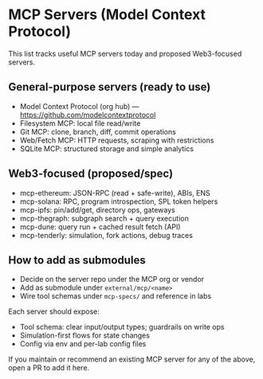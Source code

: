 # MCP Servers (Model Context Protocol)

This list tracks useful MCP servers today and proposed Web3-focused servers.

## General-purpose servers (ready to use)
- Model Context Protocol (org hub) — https://github.com/modelcontextprotocol
- Filesystem MCP: local file read/write
- Git MCP: clone, branch, diff, commit operations
- Web/Fetch MCP: HTTP requests, scraping with restrictions
- SQLite MCP: structured storage and simple analytics

## Web3-focused (proposed/spec)
- mcp-ethereum: JSON-RPC (read + safe-write), ABIs, ENS
- mcp-solana: RPC, program introspection, SPL token helpers
- mcp-ipfs: pin/add/get, directory ops, gateways
- mcp-thegraph: subgraph search + query execution
- mcp-dune: query run + cached result fetch (API)
- mcp-tenderly: simulation, fork actions, debug traces

## How to add as submodules
- Decide on the server repo under the MCP org or vendor
- Add as submodule under `external/mcp/<name>`
- Wire tool schemas under `mcp-specs/` and reference in labs

Each server should expose:
- Tool schema: clear input/output types; guardrails on write ops
- Simulation-first flows for state changes
- Config via env and per-lab config files

If you maintain or recommend an existing MCP server for any of the above, open a PR to add it here.
